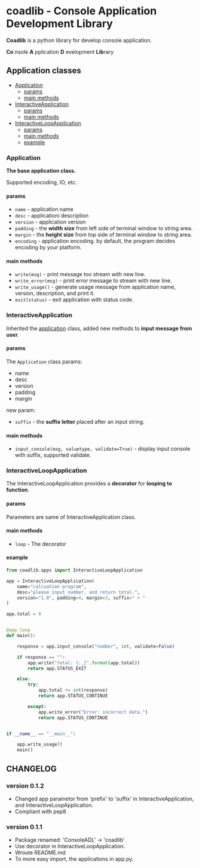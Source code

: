 # coadlib - Console Application Development Library

**Coadlib** is a python library for develop console application.

**Co** nsole **A** pplication **D** evelopment **Lib**rary

## Application classes

* [Application](#application)
    * [params](#params)
    * [main methods](#main-methods)
* [InteractiveApplication](#interactiveapplication)
    * [params](#params-1)
    * [main methods](#main-methods-1)
* [InteractiveLoopApplication](#interactiveloopapplication)
    * [params](#params-2)
    * [main methods](#main-methods-2)
    * [example](#example)

### Application

**The base application class.**

Supported encoding, IO, etc.

#### params

* `name` - application name
* `desc` - applicationi description
* `version` - application version
* `padding` - the **width size** from left side of terminal window to string area.
* `margin` - the **height size** from top side of terminal window to string area.
* `encoding` - application encoding. by default, the program decides encoding by your platform.

#### main methods

* `write(msg)` - print message too stream with new line.
* `write_error(msg)` - print error message to stream with new line.
* `write_usage()` - generate usage message from application name, version, description, and print it.
* `exit(status)` - exit application with status code.

### InteractiveApplication

Inherited the [application](#Application) class, added new methods to **input message from user**.

#### params

The `Application` class params:

* name
* desc
* version
* padding
* margin

new param:

* `suffix` - the **suffix letter** placed after an input string.

#### main methods

* `input_console(msg, valuetype, validate=True)` - display input console with suffix, supported validate.

### InteractiveLoopApplication

The InteractiveLoopApplication provides a **decorator** for **looping to function**.

#### params

Parameters are same of InteractiveApplication class.

#### main methods

* `loop` - The decorator

#### example

```py
from coadlib.apps import InteractiveLoopApplication

app = InteractiveLoopApplication(
    name="calcuation program",
    desc="please input number, and return total.",
    version="1.0", padding=4, margin=3, suffix=" > "
)

app.total = 0


@app.loop
def main():

    response = app.input_console("number", int, validate=False)

    if response == "":
        app.write("total: {:,}".format(app.total))
        return app.STATUS_EXIT

    else:
        try:
            app.total += int(response)
            return app.STATUS_CONTINUE

        except:
            app.write_error("Error: incorrect data.")
            return app.STATUS_CONTINUE


if __name__ == "__main__":

    app.write_usage()
    main()
```

## CHANGELOG

### version 0.1.2

* Changed app parametor from 'prefix' to 'suffix' in InteractiveApplication, and InteractiveLoopApplication.
* Compliant with pep8

### version 0.1.1

* Package renamed: 'ConsoleADL' -> 'coadlib'
* Use decorator in InteractiveLoopApplication.
* Wroute README.md
* To more easy import, the applications in app.py.
